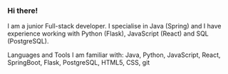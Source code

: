 ### Hi there!

I am a junior Full-stack developer. I specialise in Java (Spring) and I have experience working with Python (Flask), JavaScript (React) and SQL (PostgreSQL).

Languages and Tools I am familiar with:
Java, Python, JavaScript, React, SpringBoot, Flask, PostgreSQL, HTML5, CSS, git
